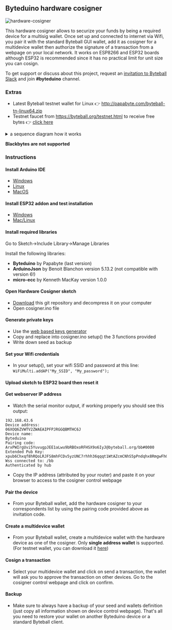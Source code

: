 ## Byteduino hardware cosigner

![hardware-cosigner](https://reho.st/preview/self/63427e1cfb0a3e09455ec07a4e874ea4f77757f3.jpg)

This hardware cosigner allows to securize your funds by being a required device for a multisig wallet. Once set up and connected to internet via Wifi, you pair it with the standard Byteball GUI wallet, add it as cosigner for a multidevice wallet then authorize the signature of a transaction from a webpage on your local network. 
It works on ESP8266 and ESP32 boards although ESP32 is recommended since it has no practical limit for unit size you can cosign.

To get support or discuss about this project, request an [invitation to Byteball Slack](http://slack.byteball.org/) and join **#byteduino** channel.

### Extras

- Latest Byteball testnet wallet for Linux 👉 http://papabyte.com/byteball-tn-linux64.zip
- Testnet faucet from https://byteball.org/testnet.html to receive free bytes 👉 [click here](byteball-tn:AxBxXDnPOzE/AxLHmidAjwLPFtQ6dK3k70zM0yKVeDzC@byteball.org/bb-test#0000)
<details><summary>a sequence diagram how it works</summary>

copy-paste this on https://mermaidjs.github.io/mermaid-live-editor
```mermaid
sequenceDiagram
  participant wb as Web Browser
  participant uC as Microcontroller (µC)
  participant bb as Byteball DAG

  Note over uC: power on or <br> press RST button
  uC->>uC: connecting to AP
  Note over uC: print device IP
  Note over uC: start webserver

  uC->>+bb: REQ [wss://] CONNECTION
  bb->>-uC: CONNECTED
  Note over uC,bb: wss://byteball.org/bb-test

  Note over uC: print wallet info

  Note over wb: open µC IP Address

  loop client.connected() == true
    wb->>+uC: GET /* (not contain favico)
    uC->>-wb: get full web page

    wb->>+uC: GET /device_infos.json
    uC->>bb: 
    bb->>uC: 
    uC->>-wb: µC wallet info

    wb->>+uC: GET /paired_devices.json
    uC->>bb: 
    bb->>uC: 
    uC->>-wb: desktop/mobile wallet info

    wb->>+uC: GET /wallets.json
    uC->>bb: 
    bb->>uC: 
    uC->>-wb: single address wallet info

    Note over wb,uC: ---->>-----polling every 2s---->>-----
    loop browser tab with µC IP Address is open
      wb->>+uC: GET /ongoing_signature.json
      uC->>bb: 
      bb->>uC: 
      alt no sign request
        uC->>wb: {}
      else there is a sign request
        uC->>-wb: info of cosigned request

        Note right of wb: button appeared
        alt click "Sign"
          wb->>+uC: POST /confirm_signature
          uC->>-bb: acceptToSign(textToSign)
          Note over uC: print<br>"deny signature"
        else click "Deny"
          wb->>+uC: POST /refuse_signature
          uC->>-bb: refuseTosign(textToSign)
          Note over uC: print<br>"confirm signature"
        end
      end
    end
  end
```
</details>

**Blackbytes are not supported**

### Instructions

#### Install Arduino IDE
- [Windows](https://www.arduino.cc/en/Guide/Windows)
- [Linux](https://www.arduino.cc/en/Guide/Linux)
- [MacOS](https://www.arduino.cc/en/Guide/MacOSX)

#### Install ESP32 addon and test installation
- [Windows](https://randomnerdtutorials.com/installing-the-esp32-board-in-arduino-ide-windows-instructions/)
- [Mac/Linux](https://randomnerdtutorials.com/installing-the-esp32-board-in-arduino-ide-mac-and-linux-instructions/)

#### Install required libraries
Go to Sketch->Include Library->Manage Libraries

Install the following libraries:
- **Byteduino** by Papabyte (last version)
- **ArduinoJson** by Benoit Blanchon version 5.13.2 (not compatible with version 6!)
- **micro-ecc** by Kenneth MacKay version 1.0.0

#### Open Hardware Cosigner sketch
- [Download](https://github.com/Papabyte/Hardware-cosigner/archive/master.zip) this git repository and decompress it on your computer
- Open cosigner.ino file 

#### Generate private keys
- Use the [web based keys generator](http://papabyte.github.io/byteduino-keys-generator)
- Copy and replace into cosigner.ino setup() the 3 functions provided
- Write down seed as backup

#### Set your Wifi credentials
- In your setup(), set your wifi SSID and password at this line: `WiFiMulti.addAP("My_SSID", "My_password");`

#### Upload sketch to ESP32 board then reset it

#### Get webserver IP address
- Watch the serial monitor output, if working properly you should see this output:
```
192.168.43.6
Device address: 
06XOQ6ZVWTV2ZWAEAIPFPJRGGQBMTHC6J
Device name: 
Byteduino
Pairing code: 
ArxPWIrgUvi5YuvugpJEE1aLwu9bRBOxoRFHSX9o6IyJ@byteball.org/bb#0000
Extended Pub Key:
xpub6Chxqf8hRQoLRJFS8mhFCDv5yzUNC7rhhh36qqqt1WtAZcmCNhS5pPndqhx8RmgwFhGPa9FYq3iTXNBkYdkrAKJxa7qnahnAvCzKW5dnfJn
Wss connected to: /bb
Authenticated by hub
```
- Copy the IP address (attributed by your router) and paste it on your browser to access to the cosigner control webpage

#### Pair the device
- From your Byteball wallet, add the hardware cosigner to your correspondents list by using the pairing code provided above as invitation code.

#### Create a multidevice wallet
- From your Byteball wallet, create a multidevice wallet with the hardware device as one of the cosigner. Only **single address wallet** is supported. (For testnet wallet, you can download it [here](http://papabyte.com/byteball-tn-linux64.zip))

#### Cosign a transaction
- Select your multidevice wallet and click on send a transaction, the wallet will ask you to approve the transaction on other devices. Go to the cosigner control webpage and click on confirm.

#### Backup
- Make sure to always have a backup of your seed and wallets definition (just copy all information shown on device control webpage). That's all you need to restore your wallet on another Byteduino device or a standard Byteball client.
